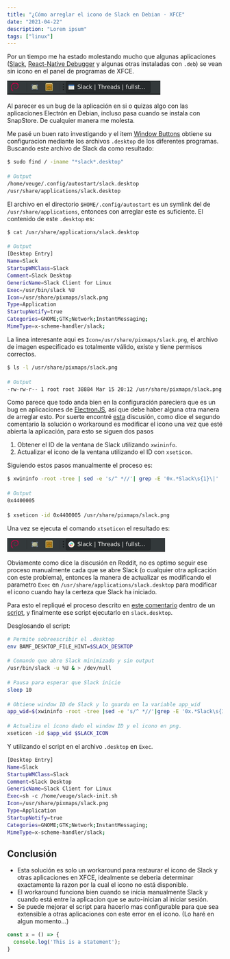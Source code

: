 ```yaml
---
title: "¿Cómo arreglar el icono de Slack en Debian - XFCE"
date: "2021-04-22"
description: "Lorem ipsum"
tags: ["linux"]
---
```


Por un tiempo me ha estado molestando mucho que algunas aplicaciones ([Slack](https://slack.com/intl/en-bo/downloads/linux), [React-Native Debugger](https://github.com/jhen0409/react-native-debugger) y algunas otras instaladas con `.deb`) se vean sin icono en el panel de programas de XFCE.

![Panel de XFCE con icono faltante de Slack](./window-panel.png "Panel de XFCE con icono faltante de Slack")

Al parecer es un bug de la aplicación en si o quizas algo con las aplicaciones Electrón en Debian, incluso pasa cuando se instala con SnapStore. De cualquier manera me molesta.

Me pasé un buen rato investigando y el item [Window Buttons](https://docs.xfce.org/xfce/xfce4-panel/4.12/tasklist) obtiene su configuracion mediante los archivos `.desktop` de los diferentes programas. Buscando este archivo de Slack da como resultado:

```bash
$ sudo find / -iname "*slack*.desktop"

# Output
/home/veuge/.config/autostart/slack.desktop
/usr/share/applications/slack.desktop
```

El archivo en el directorio `$HOME/.config/autostart` es un symlink del de `/usr/share/applications`, entonces con arreglar este es suficiente. El contenido de este `.desktop` es:

```bash
$ cat /usr/share/applications/slack.desktop

# Output
[Desktop Entry]
Name=Slack
StartupWMClass=Slack
Comment=Slack Desktop
GenericName=Slack Client for Linux
Exec=/usr/bin/slack %U
Icon=/usr/share/pixmaps/slack.png
Type=Application
StartupNotify=true
Categories=GNOME;GTK;Network;InstantMessaging;
MimeType=x-scheme-handler/slack;
```

La linea interesante aqui es `Icon=/usr/share/pixmaps/slack.png`, el archivo de imagen especificado es totalmente válido, existe y tiene permisos correctos.

```bash
$ ls -l /usr/share/pixmaps/slack.png 

# Output
-rw-rw-r-- 1 root root 38884 Mar 15 20:12 /usr/share/pixmaps/slack.png
```

Como parece que todo anda bien en la configuración pareciera que es un bug en aplicaciones de [ElectronJS](https://www.electronjs.org/), así que debe haber alguna otra manera de arreglar esto. Por suerte encontré [esta](https://www.reddit.com/r/xfce/comments/g3m4zk/icon_absent_for_snap_package_installed/) discusión, como dice el segundo comentario la solución o workaround es modificar el icono una vez que esté abierta la aplicación, para esto se siguen dos pasos

1. Obtener el ID de la ventana de Slack utilizando `xwininfo`.
2. Actualizar el icono de la ventana utilizando el ID con `xseticon`.

Siguiendo estos pasos manualmente el proceso es:

```bash
$ xwininfo -root -tree | sed -e 's/^ *//'| grep -E '0x.*Slack\s{1}\|' | awk '{print $1}'

# Output
0x4400005

$ xseticon -id 0x4400005 /usr/share/pixmaps/slack.png
```

Una vez se ejecuta el comando `xtseticon` el resultado es:

![Panel de XFCE con icono válido de Slack](./window-panel-after.png "Panel de XFCE con icono válido de Slack")

Obviamente como dice la discusión en Reddit, no es optimo seguir ese proceso manualmente cada que se abre Slack (o cualquier otra aplicación con este problema), entonces la manera de actualizar es modificando el parametro `Exec` en `/usr/share/applications/slack.desktop` para modificar el icono cuando hay la certeza que Slack ha iniciado.


Para esto el repliqué el proceso descrito en [este comentario](https://www.reddit.com/r/xfce/comments/g3m4zk/icon_absent_for_snap_package_installed/fnvijl2?utm_source=share&utm_medium=web2x&context=3) dentro de un [script](https://github.com/Veuge/Configuration-files/blob/master/slack-init.sh), y finalmente ese script ejecutarlo en `slack.desktop`.

Desglosando el script:

```bash
# Permite sobreescribir el .desktop
env BAMF_DESKTOP_FILE_HINT=$SLACK_DESKTOP

# Comando que abre Slack minimizado y sin output
/usr/bin/slack -u %U & > /dev/null

# Pausa para esperar que Slack inicie
sleep 10

# Obtiene window ID de Slack y lo guarda en la variable app_wid
app_wid=$(xwininfo -root -tree |sed -e 's/^ *//'|grep -E '0x.*Slack\s{1}\|' | awk '{print $1}')

# Actualiza el ícono dado el window ID y el icono en png.
xseticon -id $app_wid $SLACK_ICON
```

Y utilizando el script en el archivo `.desktop` en `Exec`.

```bash
[Desktop Entry]
Name=Slack
StartupWMClass=Slack
Comment=Slack Desktop
GenericName=Slack Client for Linux
Exec=sh -c /home/veuge/slack-init.sh
Icon=/usr/share/pixmaps/slack.png
Type=Application
StartupNotify=true
Categories=GNOME;GTK;Network;InstantMessaging;
MimeType=x-scheme-handler/slack;
```

## Conclusión

- Esta solución es solo un workaround para restaurar el icono de Slack y otras aplicaciones en XFCE, idealmente se deberia determinar exactamente la razon por la cual el icono no está disponible.
- El workaround funciona bien cuando se inicia manualmente Slack y cuando está entre la aplicacion que se auto-inician al iniciar sesión.
- Se puede mejorar el script para hacerlo mas configurable para que sea extensible a otras aplicaciones con este error en el ícono. (Lo haré en algun momento...)

```js
const x = () => {
  console.log('This is a statement');
}
```